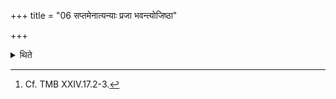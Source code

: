 +++
title = "06 सप्तमेनात्यन्याः प्रजा भवन्त्योजिष्ठा"

+++

<details><summary>थिते</summary>

6. By means of the seventh (forty-nine-day-sacrificial session the perfomers) supercede all the other beings and become strongest.[^1]  

[^1]: Cf. TMB XXIV.17.2-3. 
</details>
